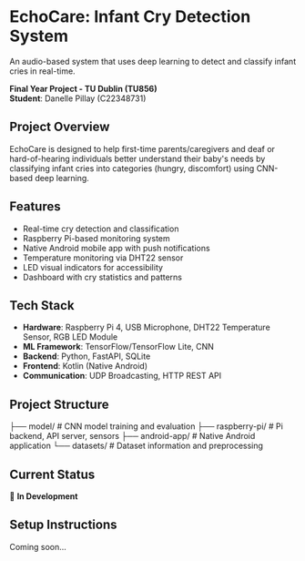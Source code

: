 # EchoCare: Infant Cry Detection System

An audio-based system that uses deep learning to detect and classify infant cries in real-time.

**Final Year Project - TU Dublin (TU856)**  
**Student**: Danelle Pillay (C22348731)  

## Project Overview
EchoCare is designed to help first-time parents/caregivers and deaf or hard-of-hearing individuals better understand their baby's needs by classifying infant cries into categories (hungry, discomfort) using CNN-based deep learning.

## Features
- Real-time cry detection and classification
- Raspberry Pi-based monitoring system
- Native Android mobile app with push notifications
- Temperature monitoring via DHT22 sensor
- LED visual indicators for accessibility
- Dashboard with cry statistics and patterns

## Tech Stack
- **Hardware**: Raspberry Pi 4, USB Microphone, DHT22 Temperature Sensor, RGB LED Module
- **ML Framework**: TensorFlow/TensorFlow Lite, CNN
- **Backend**: Python, FastAPI, SQLite
- **Frontend**: Kotlin (Native Android)
- **Communication**: UDP Broadcasting, HTTP REST API

## Project Structure

├── model/             # CNN model training and evaluation
├── raspberry-pi/      # Pi backend, API server, sensors
├── android-app/       # Native Android application
└── datasets/          # Dataset information and preprocessing


## Current Status
🚧 **In Development**

## Setup Instructions
Coming soon...

